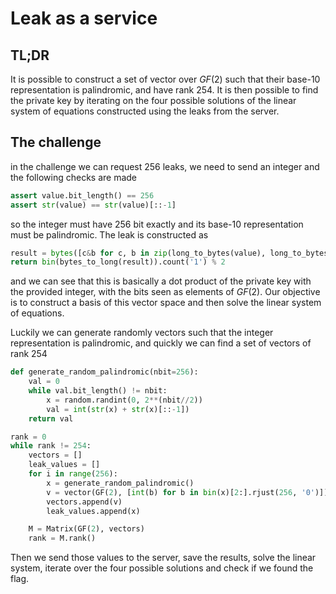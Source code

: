 # Leak as a service

## TL;DR

It is possible to construct a set of vector over $GF(2)$ such that their base-10 representation is palindromic, and have rank 254.
It is then possible to find the private key by iterating on the four possible solutions of the linear system of equations constructed using the leaks from the server.

## The challenge

in the challenge we can request 256 leaks, we need to send an integer and the following checks are made
```py
assert value.bit_length() == 256
assert str(value) == str(value)[::-1]
```

so the integer must have 256 bit exactly and its base-10 representation must be palindromic.
The leak is constructed as

```py
result = bytes([c&b for c, b in zip(long_to_bytes(value), long_to_bytes(d))])
return bin(bytes_to_long(result)).count('1') % 2
```

and we can see that this is basically a dot product of the private key with the provided integer, with the bits seen as elements of $GF(2)$.
Our objective is to construct a basis of this vector space and then solve the linear system of equations.

Luckily we can generate randomly vectors such that the integer representation is palindromic, and quickly we can find a set of vectors of rank 254
```py
def generate_random_palindromic(nbit=256):
    val = 0
    while val.bit_length() != nbit:
        x = random.randint(0, 2**(nbit//2))
        val = int(str(x) + str(x)[::-1])
    return val

rank = 0
while rank != 254:
    vectors = []
    leak_values = []
    for i in range(256):
        x = generate_random_palindromic()
        v = vector(GF(2), [int(b) for b in bin(x)[2:].rjust(256, '0')])
        vectors.append(v)
        leak_values.append(x)

    M = Matrix(GF(2), vectors)
    rank = M.rank()
```

Then we send those values to the server, save the results, solve the linear system, iterate over the four possible solutions and check if we found the flag.